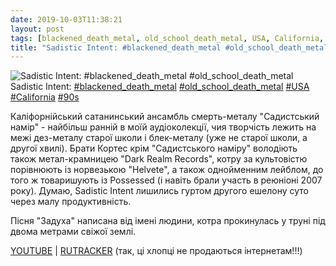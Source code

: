 ```yaml
---
date: 2019-10-03T11:38:21
layout: post
tags: [blackened_death_metal, old_school_death_metal, USA, California, 90s]
title: "Sadistic Intent: #blackened_death_metal #old_school_death_metal"
---
```

![Sadistic Intent: #blackened_death_metal #old_school_death_metal](/assets/photos/photo_747@03-10-2019_11-38-21.jpg)
Sadistic Intent: [#blackened_death_metal](/tags/#blackened_death_metal) [#old_school_death_metal](/tags/#old_school_death_metal) [#USA](/tags/#USA) [#California](/tags/#California) [#90s](/tags/#90s)

Каліфорнійський сатанинський ансамбль смерть-металу &quot;Садистський намір&quot; - найбільш ранній в моїй аудіоколекції, чия творчість лежить на межі дез-металу старої школи і блек-металу (уже не старої школи, а другої хвилі). Брати Кортес крім &quot;Садистського наміру&quot; володіють також метал-крамницею &quot;Dark Realm Records&quot;, котру за культовістю порівнюють із норвезькою &quot;Helvete&quot;, а також однойменним лейблом, до того ж товаришують із Possessed (і навіть брали участь в реюніоні 2007 року). Думаю, Sadistic Intent лишились гуртом другого ешелону суто через малу продуктивність.

Пісня &quot;Задуха&quot; написана від імені людини, котра прокинулась у труні під двома метрами свіжої землі.

[YOUTUBE](https://www.youtube.com/playlist?list=PL57xqZSsEmO8NMBO21EdaHbne8fYSdZQp) | [RUTRACKER](https://rutracker.org/forum/viewtopic.php?t=2552117) (так, ці хлопці не продаються інтернетам!!!)